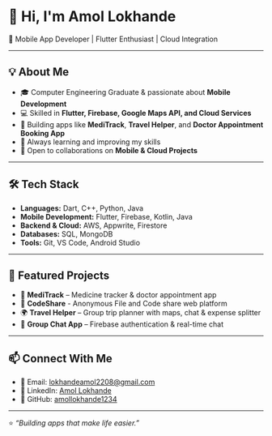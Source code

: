 # 👋 Hi, I'm Amol Lokhande  

📱 Mobile App Developer | Flutter Enthusiast | Cloud Integration  

---

## 💡 About Me
- 🎓 Computer Engineering Graduate & passionate about **Mobile Development**  
- 💻 Skilled in **Flutter, Firebase, Google Maps API, and Cloud Services**  
- 📱 Building apps like **MediTrack**, **Travel Helper**, and **Doctor Appointment Booking App**  
- 🌱 Always learning and improving my skills  
- 🤝 Open to collaborations on **Mobile & Cloud Projects**  

---

## 🛠️ Tech Stack
- **Languages:** Dart, C++, Python, Java  
- **Mobile Development:** Flutter, Firebase, Kotlin, Java
- **Backend & Cloud:** AWS, Appwrite, Firestore
- **Databases:** SQL, MongoDB  
- **Tools:** Git, VS Code, Android Studio  

---

## 📌 Featured Projects
- 🏥 **MediTrack** – Medicine tracker & doctor appointment app
- 📂 **CodeShare** - Anonymous File and Code share web platform
- 🌍 **Travel Helper** – Group trip planner with maps, chat & expense splitter  
- 💬 **Group Chat App** – Firebase authentication & real-time chat

---

## 📫 Connect With Me
- 📧 Email: [lokhandeamol2208@gmail.com](mailto:lokhandeamol70289@gmail.com)  
- 💼 LinkedIn: [Amol Lokhande](https://www.linkedin.com/in/lokhandeamol/)  
- 🐙 GitHub: [amollokhande1234](https://github.com/amollokhande1234)

---

⭐️ *“Building apps that make life easier.”*  
